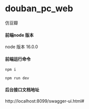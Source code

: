 # douban_pc_web
仿豆瓣



#### 前端node 版本

node 版本 16.0.0



#### 前端运行命令

```
npm i

npm run dev

```

#### 后台接口文档地址

http://localhost:8099/swagger-ui.html#